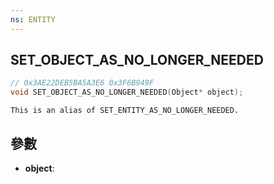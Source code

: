 ```yaml
---
ns: ENTITY
---
```

## SET_OBJECT_AS_NO_LONGER_NEEDED

```c
// 0x3AE22DEB5BA5A3E6 0x3F6B949F
void SET_OBJECT_AS_NO_LONGER_NEEDED(Object* object);
```

```
This is an alias of SET_ENTITY_AS_NO_LONGER_NEEDED.  
```

## 參數
* **object**: 

